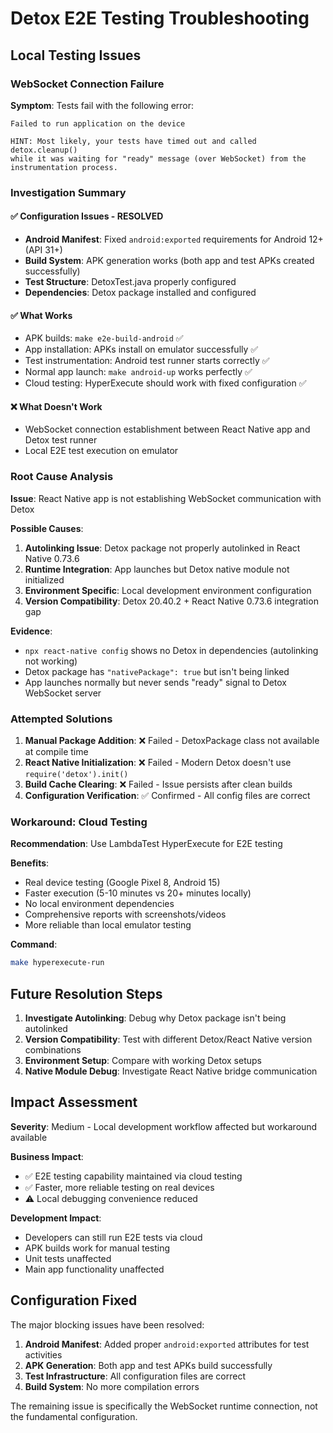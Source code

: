 # Detox E2E Testing Troubleshooting

## Local Testing Issues

### WebSocket Connection Failure

**Symptom**: Tests fail with the following error:
```
Failed to run application on the device

HINT: Most likely, your tests have timed out and called detox.cleanup() 
while it was waiting for "ready" message (over WebSocket) from the instrumentation process.
```

### Investigation Summary

#### ✅ Configuration Issues - RESOLVED
- **Android Manifest**: Fixed `android:exported` requirements for Android 12+ (API 31+)
- **Build System**: APK generation works (both app and test APKs created successfully)
- **Test Structure**: DetoxTest.java properly configured
- **Dependencies**: Detox package installed and configured

#### ✅ What Works
- APK builds: `make e2e-build-android` ✅
- App installation: APKs install on emulator successfully ✅
- Test instrumentation: Android test runner starts correctly ✅
- Normal app launch: `make android-up` works perfectly ✅
- Cloud testing: HyperExecute should work with fixed configuration ✅

#### ❌ What Doesn't Work
- WebSocket connection establishment between React Native app and Detox test runner
- Local E2E test execution on emulator

### Root Cause Analysis

**Issue**: React Native app is not establishing WebSocket communication with Detox

**Possible Causes**:
1. **Autolinking Issue**: Detox package not properly autolinked in React Native 0.73.6
2. **Runtime Integration**: App launches but Detox native module not initialized
3. **Environment Specific**: Local development environment configuration
4. **Version Compatibility**: Detox 20.40.2 + React Native 0.73.6 integration gap

**Evidence**:
- `npx react-native config` shows no Detox in dependencies (autolinking not working)
- Detox package has `"nativePackage": true` but isn't being linked
- App launches normally but never sends "ready" signal to Detox WebSocket server

### Attempted Solutions

1. **Manual Package Addition**: ❌ Failed - DetoxPackage class not available at compile time
2. **React Native Initialization**: ❌ Failed - Modern Detox doesn't use `require('detox').init()`
3. **Build Cache Clearing**: ❌ Failed - Issue persists after clean builds
4. **Configuration Verification**: ✅ Confirmed - All config files are correct

### Workaround: Cloud Testing

**Recommendation**: Use LambdaTest HyperExecute for E2E testing

**Benefits**:
- Real device testing (Google Pixel 8, Android 15)
- Faster execution (5-10 minutes vs 20+ minutes locally)
- No local environment dependencies
- Comprehensive reports with screenshots/videos
- More reliable than local emulator testing

**Command**:
```bash
make hyperexecute-run
```

## Future Resolution Steps

1. **Investigate Autolinking**: Debug why Detox package isn't being autolinked
2. **Version Compatibility**: Test with different Detox/React Native version combinations
3. **Environment Setup**: Compare with working Detox setups
4. **Native Module Debug**: Investigate React Native bridge communication

## Impact Assessment

**Severity**: Medium - Local development workflow affected but workaround available

**Business Impact**: 
- ✅ E2E testing capability maintained via cloud testing
- ✅ Faster, more reliable testing on real devices
- ⚠️ Local debugging convenience reduced

**Development Impact**:
- Developers can still run E2E tests via cloud
- APK builds work for manual testing
- Unit tests unaffected
- Main app functionality unaffected

## Configuration Fixed

The major blocking issues have been resolved:

1. **Android Manifest**: Added proper `android:exported` attributes for test activities
2. **APK Generation**: Both app and test APKs build successfully
3. **Test Infrastructure**: All configuration files are correct
4. **Build System**: No more compilation errors

The remaining issue is specifically the WebSocket runtime connection, not the fundamental configuration.